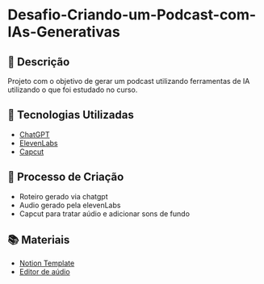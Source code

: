 # Desafio-Criando-um-Podcast-com-IAs-Generativas

## 📒 Descrição
Projeto com o objetivo de gerar um podcast utilizando ferramentas de IA utilizando o que foi estudado no curso.

## 🤖 Tecnologias Utilizadas
- [ChatGPT](https://chat.openai.com/) 
- [ElevenLabs](https://beta.elevenlabs.io/)
- [Capcut](https://www.capcut.com/pt-br/)

## 🧐 Processo de Criação
- Roteiro gerado via chatgpt
- Audio gerado pela elevenLabs
- Capcut para tratar aúdio e adicionar sons de fundo

## 📚 Materiais
- [Notion Template](https://www.notion.so/Podcast-Gamifica-o-16ceb32e73d08051a22bf54d1a6dd170)
- [Editor de aúdio](https://www.capcut.com/editor?from_page=landing_page&__action_from=picture_V%C3%ADdeos%20profissionais%20em%20minutos,%20n%C3%A3o%20em%20horas.)

  
